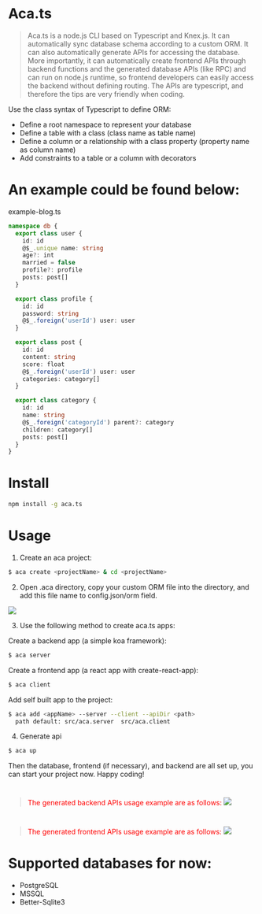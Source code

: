 # Aca.ts

> Aca.ts is a node.js CLI based on Typescript and Knex.js. It can automatically sync database schema according to a custom ORM. It can also automatically generate APIs for accessing the database. More importantly, it can automatically create frontend APIs through backend functions and the generated database APIs (like RPC) and can run on node.js runtime, so frontend developers can easily access the backend without defining routing. The APIs are typescript, and therefore the tips are very friendly when coding.

Use the class syntax of Typescript to define ORM:

- Define a root namespace to represent your database
- Define a table with a class (class name as table name)
- Define a column or a relationship with a class property (property name as column name)
- Add constraints to a table or a column with decorators

# An example could be found below:

example-blog.ts

```typescript
namespace db {
  export class user {
    id: id
    @$_.unique name: string
    age?: int
    married = false
    profile?: profile
    posts: post[]
  }

  export class profile {
    id: id
    password: string
    @$_.foreign('userId') user: user
  }

  export class post {
    id: id
    content: string
    score: float
    @$_.foreign('userId') user: user
    categories: category[]
  }

  export class category {
    id: id
    name: string
    @$_.foreign('categoryId') parent?: category
    children: category[]
    posts: post[]
  }
}
```

# Install

```bash
npm install -g aca.ts
```

# Usage

1. Create an aca project:

```bash
$ aca create <projectName> & cd <projectName>
```

2. Open .aca directory, copy your custom ORM file into the directory, and add this file name to config.json/orm field.

<img with="80px" hight="180px" src="https://aca.ts.center/static/config.jpg">

3. Use the following method to create aca.ts apps:

Create a backend app (a simple koa framework):

```bash
$ aca server
```

Create a frontend app (a react app with create-react-app):

```bash
$ aca client
```

Add self built app to the project:

```bash
$ aca add <appName> --server --client --apiDir <path>
  path default: src/aca.server  src/aca.client
```

4. Generate api

```bash
$ aca up
```

Then the database, frontend (if necessary), and backend are all set up, you can start your project now. Happy coding!

#

> <font color=red>The generated backend APIs usage example are as follows:</font> <img with="80px" hight="180px" src="https://aca.ts.center/static/server-koa-index.jpg">

#

> <font color=red>The generated frontend APIs usage example are as follows:</font> <img with="80px" hight="180px" src="https://aca.ts.center/static/client-react-app.jpg">

#

# Supported databases for now:

- PostgreSQL
- MSSQL
- Better-Sqlite3
